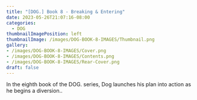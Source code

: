```yaml
---
title: "[DOG.] Book 8 - Breaking & Entering"
date: 2023-05-26T21:07:16-08:00
categories:
  - DOG
thumbnailImagePosition: left
thumbnailImage: /images/DOG-BOOK-8-IMAGES/Thumbnail.png
gallery: 
- /images/DOG-BOOK-8-IMAGES/Cover.png
- /images/DOG-BOOK-8-IMAGES/Contents.png
- /images/DOG-BOOK-8-IMAGES/Rear-Cover.png
draft: false
---
```

In the eighth book of the DOG. series, Dog launches his plan into action as he begins a diversion..